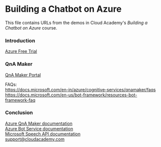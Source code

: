 # Building a Chatbot on Azure
This file contains URLs from the demos in Cloud Academy's _Building a Chatbot on Azure_ course.  

### Introduction
[Azure Free Trial](https://azure.microsoft.com/free)  

### QnA Maker
[QnA Maker Portal](https://qnamaker.ai)  

FAQs:  
https://docs.microsoft.com/en-in/azure/cognitive-services/qnamaker/faqs  
https://docs.microsoft.com/en-us/bot-framework/resources-bot-framework-faq  

### Conclusion
[Azure QnA Maker documentation](https://docs.microsoft.com/en-us/azure/cognitive-services/QnAMaker/index)  
[Azure Bot Service documentation](https://docs.microsoft.com/en-us/azure/bot-service/?view=azure-bot-service-3.0)  
[Microsoft Speech API documentation](https://docs.microsoft.com/en-ca/azure/cognitive-services/speech/home)  
support@cloudacademy.com
